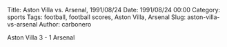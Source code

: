 Title: Aston Villa vs. Arsenal, 1991/08/24
Date: 1991/08/24 00:00
Category: sports
Tags: football, football scores, Aston Villa, Arsenal
Slug: aston-villa-vs-arsenal
Author: carbonero


Aston Villa 3 - 1 Arsenal
